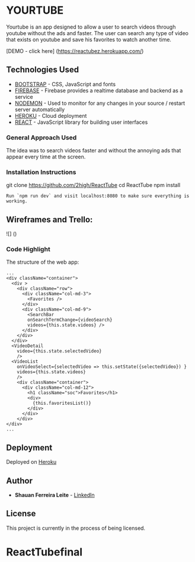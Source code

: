 # YOURTUBE

Yourtube is an app designed to allow a user to search videos through youtube without the ads and faster. The user can search any type of video that exists on youtube and save his favorites to watch another time.


[DEMO - click here] (https://reactubez.herokuapp.com/)
## Technologies Used

* [BOOTSTRAP](https://getbootstrap.com/) - CSS, JavaScript and fonts
* [FIREBASE](https://firebase.google.com/) - Firebase provides a realtime database and backend as a service
* [NODEMON](https://nodemon.io/) - Used to monitor for any changes in your source / restart server automatically
* [HEROKU](https://www.heroku.com/home) - Cloud deployment
* [REACT](https://facebook.github.io/react/) - JavaScript library for building user interfaces


### General Approach Used

The idea was to search videos faster and without the annoying ads that appear every time at the screen.


### Installation Instructions


git clone https://github.com/2high/ReactTube
cd ReactTube
npm install


```
Run `npm run dev` and visit localhost:8080 to make sure everything is working.
```



## Wireframes and Trello:


![] ()



### Code Highlight

The structure of the web app:

```
...
<div className="container">
  <div >
    <div className="row">
      <div className="col-md-3">
        <Favorites />
      </div>
      <div className="col-md-9">
        <SearchBar
        onSearchTermChange={videoSearch}
        videos={this.state.videos} />
      </div>
    </div>
  </div>
  <VideoDetail
    video={this.state.selectedVideo}
    />
  <VideoList
    onVideoSelect={selectedVideo => this.setState({selectedVideo}) }
    videos={this.state.videos}
    />
    <div className="container">
      <div className="col-md-12">
        <h1 className="soc">Favorites</h1>
        <div>
          {this.favoritesList()}
        </div>
      </div>
    </div>
</div>
...

```

## Deployment

Deployed on [Heroku](https://markit-x.herokuapp.com/)

## Author

* **Shauan Ferreira Leite** - [LinkedIn](https://www.linkedin.com/in/shauanleite)



## License

This project is currently in the process of being licensed.
# ReactTubefinal
